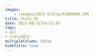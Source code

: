 ```yaml
---
images:
    - /images/2023-Italie/P1000809.JPG
title: Italy-35
date: 2023-08-31T14:51:07
tags:
- all
- italy2023
multipleColumn: false
hideTitle: true
---
```

